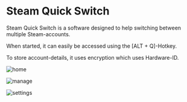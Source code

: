 # Steam Quick Switch

Steam Quick Switch is a software designed to help switching between multiple Steam-accounts.

When started, it can easily be accessed using the [ALT + Q]-Hotkey.

To store account-details, it uses encryption which uses Hardware-ID.

![home](https://user-images.githubusercontent.com/39988708/52696946-9db15d00-2f70-11e9-8396-7203790f1e68.png)

![manage](https://user-images.githubusercontent.com/39988708/52697394-a9e9ea00-2f71-11e9-86ac-8eebb3b079fe.png)

![settings](https://user-images.githubusercontent.com/39988708/52697415-b5d5ac00-2f71-11e9-823b-a76e92ea4edd.png)
